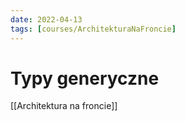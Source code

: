 ```yaml
---
date: 2022-04-13
tags: [courses/ArchitekturaNaFroncie]
---
```

# Typy generyczne

[[Architektura na froncie]]